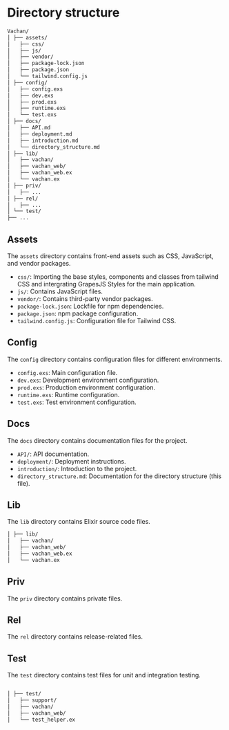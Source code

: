 # Directory structure


~~~bash 
Vachan/ 
│ ├── assets/  
│ 	├── css/  
│ 	├── js/  
│ 	├── vendor/  
│ 	├── package-lock.json  
│ 	├── package.json  
│ 	└── tailwind.config.js 
│ ├── config/  
│ 	├── config.exs  
│ 	├── dev.exs  
│ 	├── prod.exs  
│ 	├── runtime.exs  
│ 	└── test.exs  
│ ├── docs/  
│ 	├── API.md  
│ 	├── deployment.md  
│ 	├── introduction.md  
│ 	└── directory_structure.md  
│ ├── lib/  
│ 	├── vachan/
│ 	├── vachan_web/ 
│ 	├── vachan_web.ex  
│ 	└── vachan.ex    
│ ├── priv/  
│ 	├── ...  
│ ├── rel/  
│ 	├── ...  
│ └── test/  
├── ...
~~~


## Assets

The `assets` directory contains front-end assets such as CSS, JavaScript, and vendor packages.

- `css/`: Importing the base styles, components and classes from tailwind CSS and intergrating GrapesJS Styles for the main application.
- `js/`: Contains JavaScript files.
- `vendor/`: Contains third-party vendor packages.
- `package-lock.json`: Lockfile for npm dependencies.
- `package.json`: npm package configuration.
- `tailwind.config.js`: Configuration file for Tailwind CSS.

## Config

The `config` directory contains configuration files for different environments.

- `config.exs`: Main configuration file.
- `dev.exs`: Development environment configuration.
- `prod.exs`: Production environment configuration.
- `runtime.exs`: Runtime configuration.
- `test.exs`: Test environment configuration.

## Docs

The `docs` directory contains documentation files for the project.

- `API/`: API documentation.
- `deployment/`: Deployment instructions.
- `introduction/`: Introduction to the project.
- `directory_structure.md`: Documentation for the directory structure (this file).

## Lib

The `lib` directory contains Elixir source code files.

~~~bash
│ ├── lib/  
│ 	├── vachan/
│ 	├── vachan_web/ 
│ 	├── vachan_web.ex  
│ 	└── vachan.ex   
~~~

## Priv

The `priv` directory contains private files.

## Rel

The `rel` directory contains release-related files.

## Test

The `test` directory contains test files for unit and integration testing.


~~~bash 

│ ├── test/  
│ 	├── support/
│ 	├── vachan/ 
│ 	├── vachan_web/ 
│ 	└── test_helper.ex   
~~~